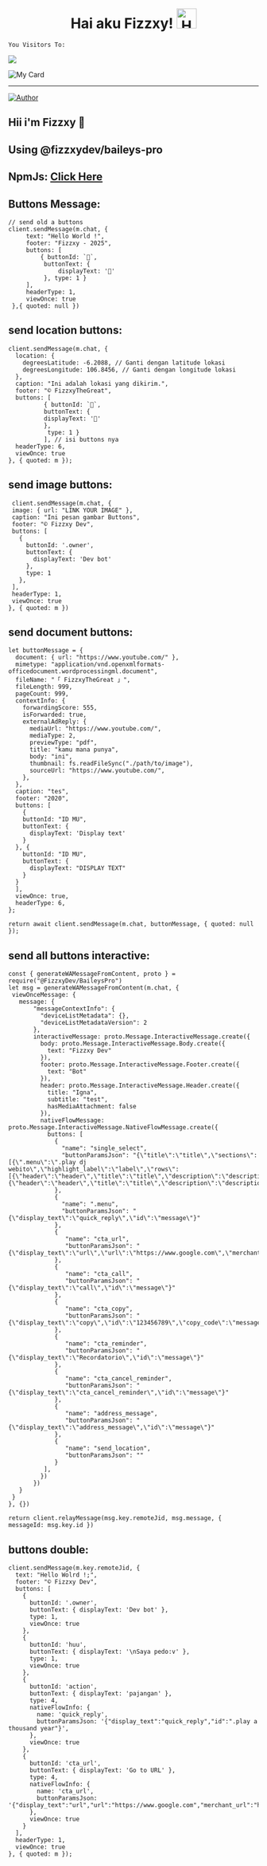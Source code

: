 <h1 align="center">Hai aku Fizzxy! <img src="https://user-images.githubusercontent.com/1303154/88677602-1635ba80-d120-11ea-84d8-d263ba5fc3c0.gif" width="40px" alt="Hamlo"><br></h1>

```
You Visitors To:
```
![](https://komarev.com/ghpvc/?username=FizzxyDev&label=PROFILE+VIEWS)


![My Card ](https://cardivo.vercel.app/api?name=FizzxyTheGreat%20&description=Aku℅20hanya℅20bisa℅20memprogram℅20nya℅20jika℅20code℅20nya℅20benar℅20program℅20itu℅20akan℅20berjalan℅20sesuai℅20keinginan℅20pemilik℅20nya℅20(masalahnya℅20bukan℅20soal℅20programnya)&image=https://b.top4top.io/p_2090f6xvx0.jpg&backgroundColor=%23ecf0f1&instagram=@wfizzx&github=FizzxyDev&pattern=leaf&colorPattern=%23eaeaea)

___

<p align="center">

  <a href="https://github.com/FizzxyDev"><img title="Author" src="https://img.shields.io/badge/Author-FizzxyDev-red.svg?style=for-the-badge&logo=github" /></a>



</p>
<audio autoplay="true" src="https://f.top4top.io/m_2092qvkoa0.mp3"></audio>

## Hii i'm Fizzxy 👋
## Using @fizzxydev/baileys-pro

## NpmJs: [Click Here](https://www.npmjs.com/package/@fizzxydev/baileys-pro)

## Buttons Message:
```
// send old a buttons
client.sendMessage(m.chat, {
     text: "Hello World !",
     footer: "Fizzxy - 2025",
     buttons: [ 
         { buttonId: `🚀`,
          buttonText: {
              displayText: '🗿'
          }, type: 1 }
     ],
     headerType: 1,
     viewOnce: true
 },{ quoted: null })
 ```
 
## send location buttons:
```
client.sendMessage(m.chat, {
  location: {
    degreesLatitude: -6.2088, // Ganti dengan latitude lokasi
    degreesLongitude: 106.8456, // Ganti dengan longitude lokasi
  },
  caption: "Ini adalah lokasi yang dikirim.",
  footer: "© FizzxyTheGreat",
  buttons: [
          { buttonId: `🚀`,
          buttonText: {
          displayText: '🗿'
          },
           type: 1 }
          ], // isi buttons nya
  headerType: 6,
  viewOnce: true
}, { quoted: m });
```


## send image buttons:
 ```
  client.sendMessage(m.chat, {
  image: { url: "LINK YOUR IMAGE" },
  caption: "Ini pesan gambar Buttons", 
  footer: "© Fizzxy Dev",
  buttons: [
    {
      buttonId: '.owner',
      buttonText: {
        displayText: 'Dev bot'
      },
      type: 1
    },
  ],
  headerType: 1,
  viewOnce: true
}, { quoted: m })
```

## send document buttons:
```
let buttonMessage = {
  document: { url: "https://www.youtube.com/" },
  mimetype: "application/vnd.openxmlformats-officedocument.wordprocessingml.document",
  fileName: "「 FizzxyTheGreat 」",
  fileLength: 999,
  pageCount: 999,
  contextInfo: {
    forwardingScore: 555,
    isForwarded: true,
    externalAdReply: {
      mediaUrl: "https://www.youtube.com/",
      mediaType: 2,
      previewType: "pdf",
      title: "kamu mana punya",
      body: "ini", 
      thumbnail: fs.readFileSync("./path/to/image"),
      sourceUrl: "https://www.youtube.com/",
    },
  },
  caption: "tes",
  footer: "2020",
  buttons: [
    {
    buttonId: "ID MU", 
    buttonText: { 
      displayText: 'Display text' 
    }
  }, {
    buttonId: "ID MU", 
    buttonText: {
      displayText: "DISPLAY TEXT"
    }
  }
  ],
  viewOnce: true,
  headerType: 6,
};

return await client.sendMessage(m.chat, buttonMessage, { quoted: null });
```

## send all buttons interactive:
 ```
const { generateWAMessageFromContent, proto } = require("@FizzxyDev/BaileysPro")
let msg = generateWAMessageFromContent(m.chat, {
  viewOnceMessage: {
    message: {
        "messageContextInfo": {
          "deviceListMetadata": {},
          "deviceListMetadataVersion": 2
        },
        interactiveMessage: proto.Message.InteractiveMessage.create({
          body: proto.Message.InteractiveMessage.Body.create({
            text: "Fizzxy Dev"
          }),
          footer: proto.Message.InteractiveMessage.Footer.create({
            text: "Bot"
          }),
          header: proto.Message.InteractiveMessage.Header.create({
            title: "Igna",
            subtitle: "test",
            hasMediaAttachment: false
          }),
          nativeFlowMessage: proto.Message.InteractiveMessage.NativeFlowMessage.create({
            buttons: [
              {
                "name": "single_select",
                "buttonParamsJson": "{\"title\":\"title\",\"sections\":[{\".menu\":\".play dj webito\",\"highlight_label\":\"label\",\"rows\":[{\"header\":\"header\",\"title\":\"title\",\"description\":\"description\",\"id\":\"id\"},{\"header\":\"header\",\"title\":\"title\",\"description\":\"description\",\"id\":\"id\"}]}]}"
              },
              {
                "name": ".menu",
                "buttonParamsJson": "{\"display_text\":\"quick_reply\",\"id\":\"message\"}"
              },
              {
                 "name": "cta_url",
                 "buttonParamsJson": "{\"display_text\":\"url\",\"url\":\"https://www.google.com\",\"merchant_url\":\"https://www.google.com\"}"
              },
              {
                 "name": "cta_call",
                 "buttonParamsJson": "{\"display_text\":\"call\",\"id\":\"message\"}"
              },
              {
                 "name": "cta_copy",
                 "buttonParamsJson": "{\"display_text\":\"copy\",\"id\":\"123456789\",\"copy_code\":\"message\"}"
              },
              {
                 "name": "cta_reminder",
                 "buttonParamsJson": "{\"display_text\":\"Recordatorio\",\"id\":\"message\"}"
              },
              {
                 "name": "cta_cancel_reminder",
                 "buttonParamsJson": "{\"display_text\":\"cta_cancel_reminder\",\"id\":\"message\"}"
              },
              {
                 "name": "address_message",
                 "buttonParamsJson": "{\"display_text\":\"address_message\",\"id\":\"message\"}"
              },
              {
                 "name": "send_location",
                 "buttonParamsJson": ""
              }
           ],
          })
        })
    }
  }
}, {})

return client.relayMessage(msg.key.remoteJid, msg.message, { messageId: msg.key.id })
```

## buttons double:
```
client.sendMessage(m.key.remoteJid, {
  text: "Hello Wolrd !;", 
  footer: "© Fizzxy Dev",
  buttons: [
    { 
      buttonId: '.owner', 
      buttonText: { displayText: 'Dev bot' }, 
      type: 1,
      viewOnce: true
    },
    { 
      buttonId: 'huu', 
      buttonText: { displayText: '\nSaya pedo:v' }, 
      type: 1,
      viewOnce: true
    },
    { 
      buttonId: 'action', 
      buttonText: { displayText: 'pajangan' }, 
      type: 4, 
      nativeFlowInfo: {
        name: 'quick_reply', 
        buttonParamsJson: '{"display_text":"quick_reply","id":".play a thousand year"}',
      },
      viewOnce: true
    },
    { 
      buttonId: 'cta_url', 
      buttonText: { displayText: 'Go to URL' }, 
      type: 4, 
      nativeFlowInfo: {
        name: 'cta_url',
        buttonParamsJson: '{"display_text":"url","url":"https://www.google.com","merchant_url":"https://www.google.com"}'
      },
      viewOnce: true
    }
  ],
  headerType: 1,
  viewOnce: true
}, { quoted: m });
```

